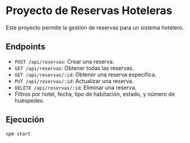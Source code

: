 # Proyecto de Reservas Hoteleras

Este proyecto permite la gestión de reservas para un sistema hotelero.

## Endpoints
- `POST /api/reservas`: Crear una reserva.
- `GET /api/reservas`: Obtener todas las reservas.
- `GET /api/reservas/:id`: Obtener una reserva específica.
- `PUT /api/reservas/:id`: Actualizar una reserva.
- `DELETE /api/reservas/:id`: Eliminar una reserva.
- Filtros por hotel, fecha, tipo de habitación, estado, y número de huéspedes.

## Ejecución
```bash
npm start
